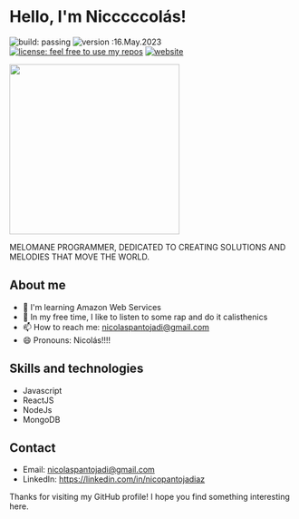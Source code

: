 # Hello, I'm Nicccccolás! 
![build: passing](https://img.shields.io/badge/build-passing-success) ![version :16.May.2023](https://img.shields.io/badge/version-16.May.2023-informational) [![license: feel free to use my repos](https://img.shields.io/badge/license-feel%20free%20to%20use%20my%20repos-success)](https://github.com/Nicccccolas) [![website](https://img.shields.io/badge/website-informational)](https://nicolaspantoja.netlify.app)

<img src="https://freight.cargo.site/w/450/i/4577c75a5321130c9d9162cda6949bef9a0317a8ff9ab8812b9a4d6601aa9b5f/Witch-Surprise-06.gif" width="300" >



MELOMANE PROGRAMMER, DEDICATED TO CREATING SOLUTIONS AND MELODIES THAT MOVE THE WORLD.

## About me 
- 🌱 I'm learning Amazon Web Services
- 🎵 In my free time, I like to listen to some rap and do it calisthenics
- 📫 How to reach me: nicolaspantojadi@gmail.com
- 😄 Pronouns: Nicolás!!!!

## Skills and technologies
- Javascript 
- ReactJS 
- NodeJs 
- MongoDB 

## Contact
- Email: nicolaspantojadi@gmail.com
- LinkedIn: https://linkedin.com/in/nicopantojadiaz

Thanks for visiting my GitHub profile! I hope you find something interesting here.
